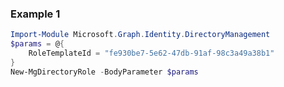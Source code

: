 ### Example 1
``` powershell
Import-Module Microsoft.Graph.Identity.DirectoryManagement
$params = @{
	RoleTemplateId = "fe930be7-5e62-47db-91af-98c3a49a38b1"
}
New-MgDirectoryRole -BodyParameter $params
```
